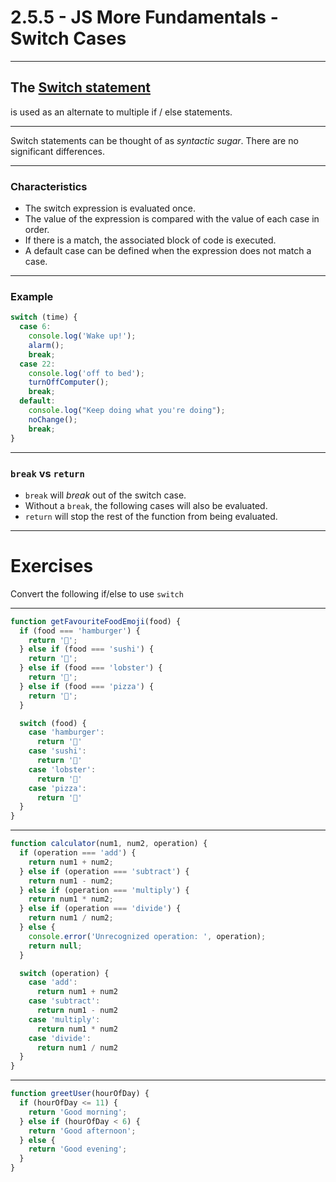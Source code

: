 # 2.5.5 - JS More Fundamentals - Switch Cases

---

## The [Switch statement](https://love2dev.com/blog/javascript-switch-statement/)

is used as an alternate to multiple if / else statements.

---

Switch statements can be thought of as _syntactic sugar_. There are no significant differences.

---

### Characteristics

- The switch expression is evaluated once.
- The value of the expression is compared with the value of each case in order.
- If there is a match, the associated block of code is executed.
- A default case can be defined when the expression does not match a case.

---

### Example

```js
switch (time) {
  case 6:
    console.log('Wake up!');
    alarm();
    break;
  case 22:
    console.log('off to bed');
    turnOffComputer();
    break;
  default:
    console.log("Keep doing what you're doing");
    noChange();
    break;
}
```

---

### `break` vs `return`

- `break` will _break_ out of the switch case.
- Without a `break`, the following cases will also be evaluated.
- `return` will stop the rest of the function from being evaluated.

---

# Exercises

Convert the following if/else to use `switch`

---

```js
function getFavouriteFoodEmoji(food) {
  if (food === 'hamburger') {
    return '🍔';
  } else if (food === 'sushi') {
    return '🍣';
  } else if (food === 'lobster') {
    return '🦞';
  } else if (food === 'pizza') {
    return '🍕';
  }

  switch (food) {
    case 'hamburger':
      return '🍔'
    case 'sushi':
      return '🍣'
    case 'lobster':
      return '🦞'
    case 'pizza':
      return '🍕'
  }
}
```

---

```js
function calculator(num1, num2, operation) {
  if (operation === 'add') {
    return num1 + num2;
  } else if (operation === 'subtract') {
    return num1 - num2;
  } else if (operation === 'multiply') {
    return num1 * num2;
  } else if (operation === 'divide') {
    return num1 / num2;
  } else {
    console.error('Unrecognized operation: ', operation);
    return null;
  }

  switch (operation) {
    case 'add':
      return num1 + num2
    case 'subtract':
      return num1 - num2
    case 'multiply':
      return num1 * num2
    case 'divide':
      return num1 / num2
  }
}
```

---

```js
function greetUser(hourOfDay) {
  if (hourOfDay <= 11) {
    return 'Good morning';
  } else if (hourOfDay < 6) {
    return 'Good afternoon';
  } else {
    return 'Good evening';
  }
}
```
